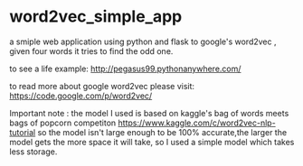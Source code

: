 # word2vec_simple_app

a smiple web application using python and flask to google's word2vec ,
given four words it tries to find the odd one.

to see a life example:
http://pegasus99.pythonanywhere.com/


to read more about google word2vec please visit:
https://code.google.com/p/word2vec/

Important note : the model I used is based on kaggle's bag of words meets bags of popcorn competiton 
https://www.kaggle.com/c/word2vec-nlp-tutorial
so the model isn't large enough to be 100% accurate,the larger the model gets the more space it will take, so I used 
a simple model which takes less storage.


